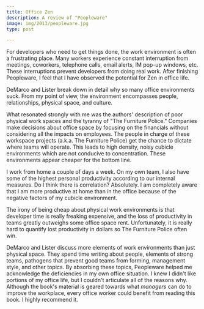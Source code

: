 ```yaml
---
title: Office Zen
description: A review of "Peopleware"
image: img/2013/peopleware.jpg
type: post

---
```

For developers who need to get things done, the work environment is often a
frustrating place. Many workers experience constant interruption from meetings,
coworkers, telephone calls, email alerts, IM pop-up windows, etc. These
interruptions prevent developers from doing real work. After finishing
Peopleware, I feel that I have observed the potential for Zen in office life.

DeMarco and Lister break down in detail why so many office environments suck.
From my point of view, the environment encompasses people, relationships,
physical space, and culture.

What resonated strongly with me was the authors' description of poor physical
work spaces and the tyranny of "The Furniture Police." Companies make decisions
about office space by focusing on the financials without considering all the
impacts on employees. The people in charge of these workspace projects (a.k.a.
The Furniture Police) get the chance to dictate where teams will operate. This
leads to high density, noisy cubicle environments which are not conducive to
concentration. These environments appear cheaper for the bottom line.

I work from home a couple of days a week. On my own team, I also have some of
the highest personal productivity according to our internal measures. Do I
think there is correlation? Absolutely. I am completely aware that I am more
productive at home than in the office because of the negative factors of my
cubicle environment.

The irony of being cheap about physical work environments is that developer
time is really freaking expensive, and the loss of productivity in teams
greatly outweighs some office space rent. Unfortunately, it is really hard to
quantify lost productivity in dollars so The Furniture Police often win.

DeMarco and Lister discuss more elements of work environments than just
physical space. They spend time writing about people, elements of strong teams,
pathogens that prevent good teams from forming, management style, and other
topics. By absorbing these topics, Peopleware helped me acknowledge the
deficiencies in my own office situation. I knew I didn't like portions of my
office life, but I couldn't articulate all of the reasons why. Although the
book's material is geared towards what *managers* can do to improve the
workplace, every office worker could benefit from reading this book. I highly
recommend it.
